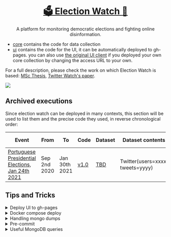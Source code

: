 <h1 align="center"><a href="https://msramalho.github.io/election-watch">🗳️ Election Watch 👀</a></h1>
<p align="center">A platform for monitoring democratic elections and fighting online disinformation.</p>

* [core](core/) contains the code for data collection
* [ui](ui/) contains the code for the UI, it can be automatically deployed to gh-pages. you can also use [the original UI client](https://msramalho.github.io/election-watch) if you deployed your own core collection by changing the access URL to your own.

For a full description, please check the work on which Election Watch is based: [MSc Thesis](https://msramalho.github.io/msc-thesis.pdf), [Twitter Watch's paper](https://github.com/msramalho/twitter-watch/preliminary-paper.pdf).

<img align="center" src="https://user-images.githubusercontent.com/19508417/97118189-8c869080-1700-11eb-97d6-0d77a7c2ace0.png"></img>


## Archived executions
Since election watch can be deployed in many contexts, this section will be used to list them and the precise code they used, in reverse chronological order:

| Event                                                                                                                   | From         | To            | Code                                                                  | Dataset | Dataset contents                 | Archived endpoint                                                                                                    |
| ----------------------------------------------------------------------------------------------------------------------- | ------------ | ------------- | --------------------------------------------------------------------- | ------- | -------------------------------- | -------------------------------------------------------------------------------------------------------------------- |
| [Portuguese Presidential Elections, Jan 24th 2021](https://en.wikipedia.org/wiki/2021_Portuguese_presidential_election) | Sep 2nd 2020 | Jan 30th 2021 | [v1.0](https://github.com/msramalho/election-watch/releases/tag/v1.0) | [TBD]() | Twitter(users=xxxx, tweets=yyyy) | [election-watch-portugal-presidentials-2021](https://msramalho.github.io/election-watch-portugal-presidentials-2021) |


<!-- TODO: include bibtex citation -->


## Tips and Tricks

<details>
<summary>Deploy UI to gh-pages</summary>

* setup with `npm run install`
* update [nuxt.config.js](ui/nuxt.config.js) with your gh-pages/repo info
* deploy to gh-pages `npm run generate:gh-pages && npm run deploy`

</details>



<details>
<summary>Docker compose deploy</summary>

* `cp example.env .env` and edit
* `docker-compose up` (pass `-d` for detached mode)
`--noIndexRestore` option:
</details>


<details>
<summary>Handling mongo dumps</summary>
Dumps can be made with
```bash
mongodump --uri="mongodb://localhost:27017/DATABASE_NAME" --gzip -o dump_folder
```

After you download the mongodump zip (in this case from google drive) do
```bash
# windows
mongorestore --uri="mongodb://localhost:27017/" /d ew_db .\election-watch-folder\ --gzip
# linux
mongorestore --uri="mongodb://localhost:27017/" -d ew_db ./election-watch-folder --gzip
```
`election-watch-folder` is the folder inside the unzipped directory you have downloaded (contains `.bson` files). `ew_db` is the name you want your database to have

The current implementation imposes a 30 time to live (ttl) on the tweets collection for storage optimization purposes, hence it is advisable that you either import without indexes (some are useful like the index on `tweets.user`) or delete the `created_at` index before performing any operation. To import without indexes just append the `--noIndexRestore` option.

For password protected do:
```bash
mongorestore -u USERNAME -p PASSWORD --authenticationDatabase admin --uri="mongodb://localhost:27017/" -d ew_db ./election-watch-folder 
```
where `USERNAME` is typically `root`

</details>

<details>
<summary>Pre-commit</summary>

Check [pre-commit.com](https://pre-commit.com/hooks.html) for more pre-commit functionality and then add it to the [pre-commit config file](.pre-commit-config.yaml).

To run, execute `pre-commit run --all-files`.

</details>

<details>
<summary>Useful MongoDB queries</summary>

* database current size in GB `db.stats(1024*1024*1024).dataSize + " GB";`
* get the top 50 mentions after a given date:
```sql
db.getCollection('tweets').aggregate([
  {$match: {"original": true}},

  {$unwind: '$user_mentions'}, 

  { $group: { 
      _id: '$user_mentions',
      count: {$sum: 1}
      -- count: {$sum: { $add : ['$favorite_count', '$retweet_count']}}
  }},

  {$sort: {count: -1}},

  {$limit: 50},

  { $project: { count: 1, _id: '$_id' }}
]).map(x=>x._id + " - " + db.getCollection('users').find({_id: x._id}).map(y=>y.screen_name) +  " - " + x.count).reduce((acc, prev) => acc + "\n" + prev)
```
* get the top 50 hashtags by either impact (retweets + favorites) or just appearance count
```javascript
db.getCollection('tweets').aggregate([
  {$match: {"original": true}},
  {$unwind: '$hashtags'}, 
  { $group: { 
      _id: '$hashtags',
      count: {$sum: 1}, // em quantos originais aparecem
      countWeight: {$sum: { $add : ['$favorite_count', '$retweet_count']}} // retweets+favorite
  }},
  {$project: {
      impact: { $divide: [ "$countWeight", "$count" ] },
      count: 1, countWeight: 1, _id: '$_id'
   }},
   {$match: {count : {$gte: 100}}},
  {$sort: {impact: -1}}, {$limit: 50},

  { $project: { count: 1, countWeight: 1, impact: 1, _id: '$_id'}}
]).map(x=>"#" + x._id + "(" + x.impact + ") - " + x.count + " - " + x.countWeight).reduce((acc, prev) => acc + "\n" + prev)
```
* unset a given property(ies): `db.getCollection('users').update({}, {$unset: {private: 1, time_private: 1}}, {multi: true})`
* get large contributors not in seed: `db.getCollection('users').count({followers_count: {$gt: 500000}, depth: {$gt: 0}})`
* find tweets with a given hashtag(s) on a given date range `db.getCollection('tweets').find({"created_at": {$gte: new Date("2020-09-18"), $lt: new Date("2020-09-19")}, hashtags: {$in: ["HASHTAG"]}})`
* get list of ids from a query `db.getCollection('users').find({followers_count: {$gte: 100000}}, {_id: 1}).map(function(item){ return item._id; }).reduce(function(acc, prev){return acc + "," + prev})`
* get users with >= 100k followers and their follows_political, follows_news count `db.getCollection('users').find({followers_count: {$gte: 100000}, depth: {$gt: 0}}).map(x=>x.screen_name + " - " + x.follows_political + " - " + x.follows_news);`

```javascript

db.getCollection('tweets').find({hashtags: {$exists: true}})
.forEach(function(tweet) {
    tweet.hashtags = tweet.hashtags.map(function(h) {
        return h.toLowerCase();         
    }); 
    db.getCollection('tweets').save(tweet); 
})
```
````javascript
db.getCollection('users').count({
    "count_parsed_tweets": {"$gte": 25},
    "most_common_language": {"$not": {"$in": ["pt", "und"]}},
    $and: [
    {$or: [
        {follows_political: {$lte: 2}},
        {follows_political: {$exists: false}}
    ]},
    {"$or": [
        {"tweeted_languages.pt": {"$exists": false}},
        {"tweeted_languages.pt": {"$lte": 5}}
    ]}
    ]
})//.limit(200).map(x=>x.screen_name + ":" + x.follows_political + "," + x.follows_news + " - " + x.description).reduce((acc, prev) => acc + "\n" + prev)
```

</details>
